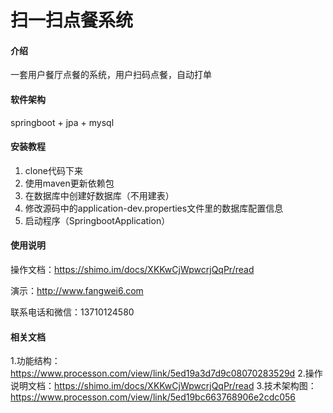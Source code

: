 # 扫一扫点餐系统

#### 介绍
一套用户餐厅点餐的系统，用户扫码点餐，自动打单

#### 软件架构
springboot + jpa + mysql


#### 安装教程

1.  clone代码下来
2.  使用maven更新依赖包
3.  在数据库中创建好数据库（不用建表）
4.  修改源码中的application-dev.properties文件里的数据库配置信息
5.  启动程序（SpringbootApplication）

#### 使用说明

操作文档：https://shimo.im/docs/XKKwCjWpwcrjQqPr/read

演示：http://www.fangwei6.com

联系电话和微信：13710124580

#### 相关文档

1.功能结构：https://www.processon.com/view/link/5ed19a3d7d9c08070283529d
2.操作说明文档：https://shimo.im/docs/XKKwCjWpwcrjQqPr/read
3.技术架构图：https://www.processon.com/view/link/5ed19bc663768906e2cdc056